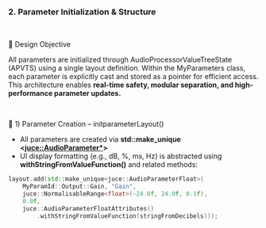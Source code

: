 ### 2. Parameter Initialization & Structure

<br>

🎯 Design Objective

All parameters are initialized through AudioProcessorValueTreeState (APVTS) using a single layout definition.
Within the MyParameters class, each parameter is explicitly cast and stored as a pointer for efficient access.
This architecture enables **real-time safety, modular separation, and high-performance parameter updates.**

<br>

🔹 1) Parameter Creation – initparameterLayout()

- All parameters are created via **std::make_unique <<juce::AudioParameter*>>**
- UI display formatting (e.g., dB, %, ms, Hz) is abstracted using **withStringFromValueFunction()** and related methods:

~~~cpp
layout.add(std::make_unique<juce::AudioParameterFloat>(
    MyParamId::Output::Gain, "Gain",
    juce::NormalisableRange<float>(-24.0f, 24.0f, 0.1f),
    0.0f,
    juce::AudioParameterFloatAttributes()
        .withStringFromValueFunction(stringFromDecibels)));
~~~
